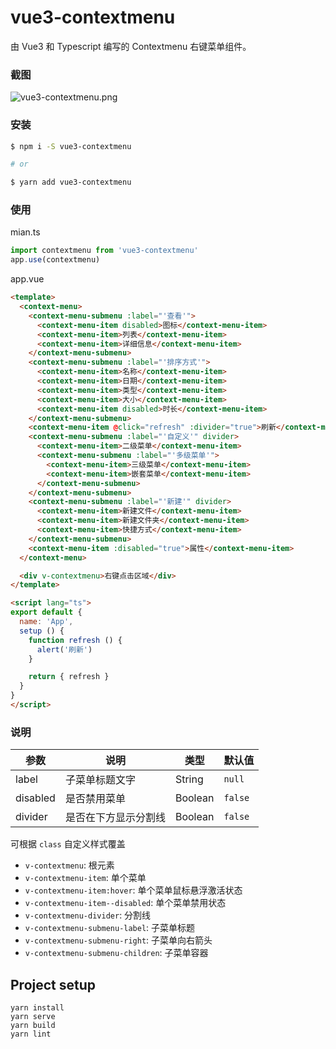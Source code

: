 # vue3-contextmenu

由 Vue3 和 Typescript 编写的 Contextmenu 右键菜单组件。

<!-- [官网 & 文档 & 示例](http://baidu.com) -->

### 截图
![vue3-contextmenu.png](https://i.loli.net/2021/01/06/n8JgY9MW5bqeax2.png)

### 安装
```bash
$ npm i -S vue3-contextmenu

# or

$ yarn add vue3-contextmenu
```

### 使用

mian.ts
```js
import contextmenu from 'vue3-contextmenu'
app.use(contextmenu)
```

app.vue
```html
<template>
  <context-menu>
    <context-menu-submenu :label="'查看'">
      <context-menu-item disabled>图标</context-menu-item>
      <context-menu-item>列表</context-menu-item>
      <context-menu-item>详细信息</context-menu-item>
    </context-menu-submenu>
    <context-menu-submenu :label="'排序方式'">
      <context-menu-item>名称</context-menu-item>
      <context-menu-item>日期</context-menu-item>
      <context-menu-item>类型</context-menu-item>
      <context-menu-item>大小</context-menu-item>
      <context-menu-item disabled>时长</context-menu-item>
    </context-menu-submenu>
    <context-menu-item @click="refresh" :divider="true">刷新</context-menu-item>
    <context-menu-submenu :label="'自定义'" divider>
      <context-menu-item>二级菜单</context-menu-item>
      <context-menu-submenu :label="'多级菜单'">
        <context-menu-item>三级菜单</context-menu-item>
        <context-menu-item>嵌套菜单</context-menu-item>
      </context-menu-submenu>
    </context-menu-submenu>
    <context-menu-submenu :label="'新建'" divider>
      <context-menu-item>新建文件</context-menu-item>
      <context-menu-item>新建文件夹</context-menu-item>
      <context-menu-item>快捷方式</context-menu-item>
    </context-menu-submenu>
    <context-menu-item :disabled="true">属性</context-menu-item>
  </context-menu>

  <div v-contextmenu>右键点击区域</div>
</template>

<script lang="ts">
export default {
  name: 'App',
  setup () {
    function refresh () {
      alert('刷新')
    }

    return { refresh }
  }
}
</script>
```

### 说明

| 参数     | 说明                 | 类型    | 默认值  |
| -------- | -------------------- | ------- | ------- |
| label    | 子菜单标题文字       | String  | `null`  |
| disabled | 是否禁用菜单         | Boolean | `false` |
| divider  | 是否在下方显示分割线 | Boolean | `false` |


可根据 `class` 自定义样式覆盖

* `v-contextmenu`: 根元素
* `v-contextmenu-item`: 单个菜单
* `v-contextmenu-item:hover`: 单个菜单鼠标悬浮激活状态
* `v-contextmenu-item--disabled`: 单个菜单禁用状态
* `v-contextmenu-divider`: 分割线
* `v-contextmenu-submenu-label`: 子菜单标题
* `v-contextmenu-submenu-right`: 子菜单向右箭头
* `v-contextmenu-submenu-children`: 子菜单容器




## Project setup
```
yarn install
yarn serve
yarn build
yarn lint
```
